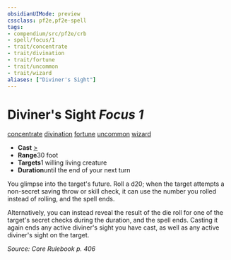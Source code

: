 ```yaml
---
obsidianUIMode: preview
cssclass: pf2e,pf2e-spell
tags:
- compendium/src/pf2e/crb
- spell/focus/1
- trait/concentrate
- trait/divination
- trait/fortune
- trait/uncommon
- trait/wizard
aliases: ["Diviner's Sight"]
---
```

# Diviner's Sight *Focus 1*   
[concentrate](../../Rules/traits/concentrate.md)  [divination](../../Rules/traits/divination.md)  [fortune](../../Rules/traits/fortune.md)  [uncommon](../../Rules/traits/uncommon.md)  [wizard](../../Rules/traits/wizard.md)  

- **Cast** [>](../../Rules/core-rulebook/chapter-9-playing-the-game.md#Actions "Single Action") 
- **Range**30 foot
- **Targets**1 willing living creature
- **Duration**until the end of your next turn

You glimpse into the target's future. Roll a d20; when the target attempts a non-secret saving throw or skill check, it can use the number you rolled instead of rolling, and the spell ends.

Alternatively, you can instead reveal the result of the die roll for one of the target's secret checks during the duration, and the spell ends. Casting it again ends any active diviner's sight you have cast, as well as any active diviner's sight on the target.

*Source: Core Rulebook p. 406*